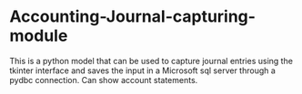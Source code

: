 # Accounting-Journal-capturing-module
This is a python model that can be used to capture journal entries using the tkinter interface and saves the input in a Microsoft sql server through a pydbc connection. Can show account statements.
